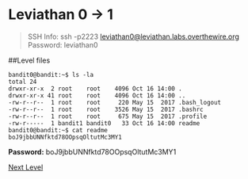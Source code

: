 # Leviathan 0 -> 1
> SSH Info: ssh -p2223 leviathan0@leviathan.labs.overthewire.org
> Password: leviathan0

##Level files
<blockquote class="imgur-embed-pub" lang="en" data-id="a/3I6KrrR"><a href="//imgur.com/3I6KrrR"></a></blockquote><script async src="//s.imgur.com/min/embed.js" charset="utf-8"></script>

```
bandit0@bandit:~$ ls -la
total 24
drwxr-xr-x  2 root    root    4096 Oct 16 14:00 .
drwxr-xr-x 41 root    root    4096 Oct 16 14:00 ..
-rw-r--r--  1 root    root     220 May 15  2017 .bash_logout
-rw-r--r--  1 root    root    3526 May 15  2017 .bashrc
-rw-r--r--  1 root    root     675 May 15  2017 .profile
-rw-r-----  1 bandit1 bandit0   33 Oct 16 14:00 readme
bandit0@bandit:~$ cat readme
boJ9jbbUNNfktd78OOpsqOltutMc3MY1
```


**Password:** boJ9jbbUNNfktd78OOpsqOltutMc3MY1


[Next Level](../Bandit%201%20--%202/README.md)
